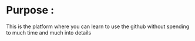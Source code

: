 <h1>Purpose : </h1>
This is the platform where you can learn to use the github without spending to much time and much into details

